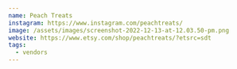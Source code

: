 ```yaml
---
name: Peach Treats
instagram: https://www.instagram.com/peachtreats/
image: /assets/images/screenshot-2022-12-13-at-12.03.50-pm.png
website: https://www.etsy.com/shop/peachtreats/?etsrc=sdt
tags:
  - vendors
---
```

